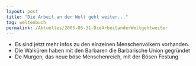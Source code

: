 ```yaml
---
layout: post
title: "Die Arbeit an der Welt geht weiter..."
tag: weltenbuch
permalink: /Aktuelles/2005-05-31-DieArbeitanderWeltgehtweiter
---
```


<ul>
<li>Es sind jetzt mehr Infos zu den einzelnen Menschenv&ouml;lkern vorhanden.</li>
<li>Die Walk&uuml;ren haben mit den Barbaren die Barbarische Union gegr&uuml;ndet</li>
<li>De Murgon, das neue b&ouml;se Menschenreich, mit der B&ouml;sen Festung</li>
</ul>

